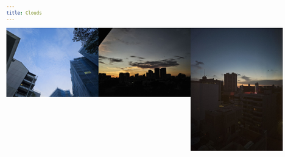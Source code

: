 ```yaml
---
title: Clouds
---
```

<center></center>
<center></center>
<div style="display: flex; justify-content: space-between;">

<div style="flex: 0 0 48%;">
    <a href="img/cloud1.jpg" target="_blank"><img src="img/s/cloud1.jpg" alt="Cloud 1"></a>
</div>

<div style="flex: 0 0 48%;">
    <a href="img/cloud2.jpg" target="_blank"><img src="img/s/cloud2.jpg" alt="Cloud 2"></a>
</div>

<div style="flex: 0 0 48%;">
    <a href="img/cloud3.jpg" target="_blank"><img src="img/s/cloud3.jpg" alt="Cloud 3"></a>
</div>

</div>


